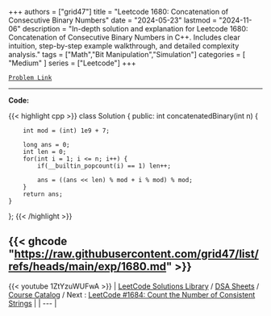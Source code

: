 
+++
authors = ["grid47"]
title = "Leetcode 1680: Concatenation of Consecutive Binary Numbers"
date = "2024-05-23"
lastmod = "2024-11-06"
description = "In-depth solution and explanation for Leetcode 1680: Concatenation of Consecutive Binary Numbers in C++. Includes clear intuition, step-by-step example walkthrough, and detailed complexity analysis."
tags = ["Math","Bit Manipulation","Simulation"]
categories = [
    "Medium"
]
series = ["Leetcode"]
+++



[`Problem Link`](https://leetcode.com/problems/concatenation-of-consecutive-binary-numbers/description/)

---
**Code:**

{{< highlight cpp >}}
class Solution {
public:
    int concatenatedBinary(int n) {
        
        int mod = (int) 1e9 + 7;
        
        long ans = 0;
        int len = 0;
        for(int i = 1; i <= n; i++) {
            if(__builtin_popcount(i) == 1) len++;
            
            ans = ((ans << len) % mod + i % mod) % mod;
        }
        return ans;
    }
};
{{< /highlight >}}

{{< ghcode "https://raw.githubusercontent.com/grid47/list/refs/heads/main/exp/1680.md" >}}
---
{{< youtube 1ZtYzuWUFwA >}}
| [LeetCode Solutions Library](https://grid47.xyz/leetcode/) / [DSA Sheets](https://grid47.xyz/sheets/) / [Course Catalog](https://grid47.xyz/courses/) / Next : [LeetCode #1684: Count the Number of Consistent Strings](https://grid47.xyz/leetcode/solution-1684-count-the-number-of-consistent-strings/) |
| --- |

